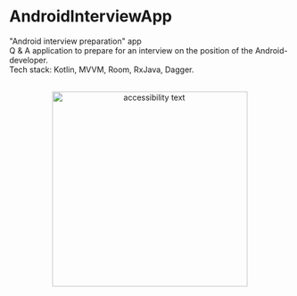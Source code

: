 # AndroidInterviewApp
"Android interview preparation" app
<br>
Q & A application to prepare for an interview on the position of the Android-developer.
<br>
Tech stack: Kotlin, MVVM, Room, RxJava, Dagger.
<br>
<br>
<p align="center">
  <img src="https://ibb.co/DQkvgS8" width="350" alt="accessibility text">
</p>
<br>
